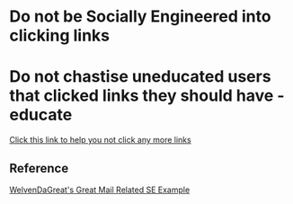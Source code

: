 # Do not be Socially Engineered into clicking links 
# Do not chastise uneducated users that  clicked links they should have - educate

[Click this link to help you not click any more links](https://www.youtube.com/watch?v=4v8ek9TEeOU)

## Reference

[WelvenDaGreat's Great Mail Related SE Example](https://www.youtube.com/watch?v=4v8ek9TEeOU)